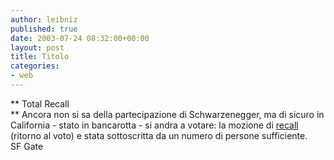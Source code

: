 ```yaml
---
author: leibniz
published: true
date: 2003-07-24 08:32:00+00:00
layout: post
title: Titolo
categories:
- web
---
```


   ** Total Recall   
** Ancora non si sa della partecipazione di Schwarzenegger, ma di sicuro in California - stato in bancarotta - si andra a votare: la mozione di  [ recall ](http://www.sfgate.com/cgi-bin/article.cgi?f=/c/a/2003/07/24/RECALL.TMP&nl=top)(ritorno al voto) e stata sottoscritta da un numero di persone sufficiente.   
  SF Gate
